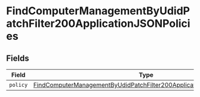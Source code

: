 # FindComputerManagementByUdidPatchFilter200ApplicationJSONPolicies


## Fields

| Field                                                                                                                                                                         | Type                                                                                                                                                                          | Required                                                                                                                                                                      | Description                                                                                                                                                                   |
| ----------------------------------------------------------------------------------------------------------------------------------------------------------------------------- | ----------------------------------------------------------------------------------------------------------------------------------------------------------------------------- | ----------------------------------------------------------------------------------------------------------------------------------------------------------------------------- | ----------------------------------------------------------------------------------------------------------------------------------------------------------------------------- |
| `policy`                                                                                                                                                                      | [FindComputerManagementByUdidPatchFilter200ApplicationJSONPoliciesPolicy](../../models/operations/findcomputermanagementbyudidpatchfilter200applicationjsonpoliciespolicy.md) | :heavy_minus_sign:                                                                                                                                                            | N/A                                                                                                                                                                           |
